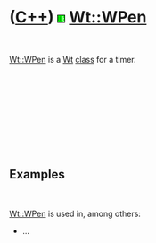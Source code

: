 
 

 

 

 

 

([C++](Cpp.md)) ![Wt](PicWt.png) [Wt::WPen](CppWPen.md)
=========================================================

 

[Wt::WPen](CppWPen.md) is a [Wt](CppWt.md) [class](CppClass.md) for a
timer.

 

 

 

 

 

Examples
--------

 

[Wt::WPen](CppWPen.md) is used in, among others:

-   ...

 

 

 

 

 

 

